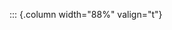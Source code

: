 <!-- Copyright (C) 2024  Kevin Sandom -->
<!-- Begin a new column of width 88%. -->

::: {.column width="88%" valign="t"}
